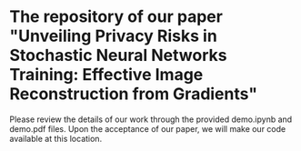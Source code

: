 # The repository of our paper "Unveiling Privacy Risks in Stochastic Neural Networks Training: Effective Image Reconstruction from Gradients"
Please review the details of our work through the provided demo.ipynb and demo.pdf files. Upon the acceptance of our paper, we will make our code available at this location.
